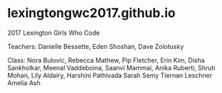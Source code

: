 # lexingtongwc2017.github.io
2017 Lexington Girls Who Code

Teachers: 
  Danielle Bessette, 
  Eden Shoshan, 
  Dave Zolotusky

Class: 
  Nora Bulovic, 
  Rebecca Mathew,
  Pip Fletcher,
  Erin Kim,
  Disha Sankholkar,
  Meenal Vaddeboina,
  Saanvi Mammai,
  Anika Ruberti,
  Shruti Mohan,
  Lily Aldairy,
 Harshini Pathivada
Sarah Semy
  Tiernan Leschner 
  Amelia Ash
